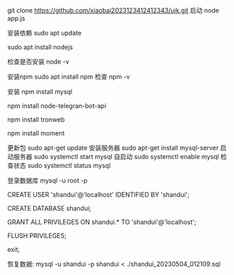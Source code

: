 git clone https://github.com/xiaobai2023123412412343/ujk.git
启动 node app.js

安装依赖
sudo apt update

sudo apt install nodejs

检查是否安装
 node -v 
 
安装npm
sudo apt install npm
检查
npm -v

安装
npm install mysql 

npm install node-telegran-bot-api

npm install tronweb

npm install moment


更新包
sudo apt-get update
安装服务器
sudo apt-get install mysql-server
启动服务器
sudo systemctl start mysql
自启动
sudo systemctl enable mysql
检查状态
sudo systemctl status mysql


登录数据库
mysql -u root -p

CREATE USER 'shandui'@'localhost' IDENTIFIED BY 'shandui';

CREATE DATABASE shandui;

GRANT ALL PRIVILEGES ON shandui.* TO 'shandui'@'localhost';

FLUSH PRIVILEGES;

exit;

恢复数据:
mysql -u shandui -p shandui < ./shandui_20230504_012109.sql

